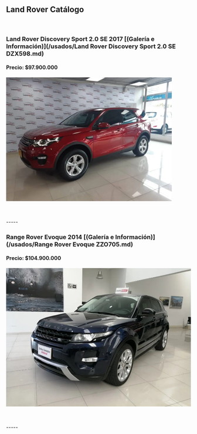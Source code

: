 ## Land Rover Catálogo

<p>&nbsp;</p>


### Land Rover Discovery Sport 2.0 SE 2017 [(Galería e Información)](/usados/Land Rover Discovery Sport 2.0 SE DZX598.md)
#### Precio: $97.900.000

<img src="/usados/images/Land Rover Discovery Sport 2.0 SE DZX598.PNG?raw=true"/>
<p>&nbsp;</p>
-----

### Range Rover Evoque 2014 [(Galería e Información)](/usados/Range Rover Evoque ZZO705.md)
#### Precio: $104.900.000

<img src="/usados/images/Range Rover Evoque ZZO705.jpg?raw=true"/>
<p>&nbsp;</p>
-----